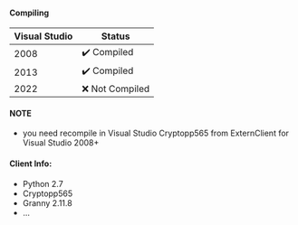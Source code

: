 #### Compiling
| Visual Studio     | Status             |
|------------------|---------------------|
| 2008              | ✔️ Compiled       |
| 2013              | ✔️ Compiled       |
| 2022              | ❌ Not Compiled   |

#### NOTE
- you need recompile in Visual Studio Cryptopp565 from ExternClient for Visual Studio 2008+

#### Client Info:
- Python 2.7
- Cryptopp565
- Granny 2.11.8
- ...
